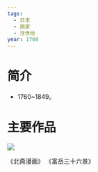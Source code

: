 ```yaml
---
tags:
  - 日本
  - 画家
  - 浮世绘
year: 1760
---
```

# 简介

- 1760~1849。
# 主要作品

![](bc68e2984f10e9a6fe75bb0c5ca841c%201.jpg)

《北斋漫画》
《富岳三十六景》